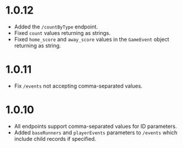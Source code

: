 # 1.0.12
- Added the `/countByType` endpoint.
- Fixed `count` values returning as strings.
- Fixed `home_score` and `away_score` values in the `GameEvent` object returning as string.

# 1.0.11
- Fix `/events` not accepting comma-separated values.

# 1.0.10
- All endpoints support comma-separated values for ID parameters.
- Added `baseRunners` and `playerEvents` parameters to `/events` which include child records if specified.